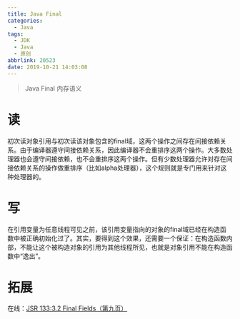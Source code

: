 ```yaml
---
title: Java Final
categories:
  - Java
tags:
  - JDK
  - Java
  - 原创
abbrlink: 20523
date: 2019-10-21 14:03:08
---
```


> Java Final 内存语义

<!-- more -->

# 读
初次读对象引用与初次读该对象包含的final域，这两个操作之间存在间接依赖关系。由于编译器遵守间接依赖关系，因此编译器不会重排序这两个操作。大多数处理器也会遵守间接依赖，也不会重排序这两个操作。但有少数处理器允许对存在间接依赖关系的操作做重排序（比如alpha处理器），这个规则就是专门用来针对这种处理器的。

# 写
在引用变量为任意线程可见之前，该引用变量指向的对象的final域已经在构造函数中被正确初始化过了。其实，要得到这个效果，还需要一个保证：在构造函数内部，不能让这个被构造对象的引用为其他线程所见，也就是对象引用不能在构造函数中“逸出”。

# 拓展
在线：<a href="/attachments/jsr133.pdf" target="_blank">JSR 133:3.2 Final Fields（第九页）</a>
